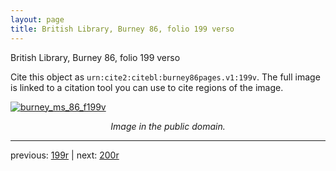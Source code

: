 ```yaml
---
layout: page
title: British Library, Burney 86, folio 199 verso
---
```


British Library, Burney 86, folio 199 verso

Cite this object as `urn:cite2:citebl:burney86pages.v1:199v`.  The full image is linked to a citation tool you can use to cite regions of the image.

[![burney_ms_86_f199v](http://www.homermultitext.org/iipsrv?IIIF=/project/homer/pyramidal/deepzoom/citebl/burney86imgs/v1/burney_ms_86_f199v.tif/full/800,/0/default.jpg)](http://www.homermultitext.org/ict2/?urn=urn:cite2:citebl:burney86imgs.v1:burney_ms_86_f199v) 

<p style="text-align: center; font-style: italic;">Image in the public domain.</p>

---

previous: [199r](../199r/) | next: [200r](../200r/)